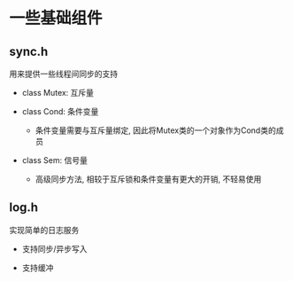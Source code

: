 # 一些基础组件

## sync.h

用来提供一些线程间同步的支持

- class Mutex: 互斥量

- class Cond: 条件变量
  - 条件变量需要与互斥量绑定, 因此将Mutex类的一个对象作为Cond类的成员

- class Sem: 信号量
  - 高级同步方法, 相较于互斥锁和条件变量有更大的开销, 不轻易使用

## log.h

实现简单的日志服务

- 支持同步/异步写入

- 支持缓冲
